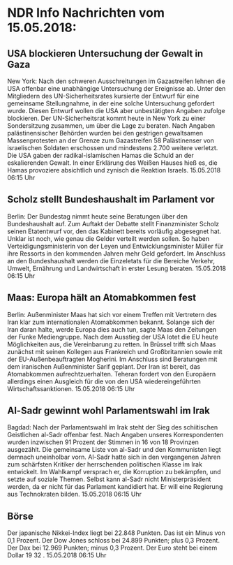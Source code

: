 # NDR Info Nachrichten vom 15.05.2018:


## USA blockieren Untersuchung der Gewalt in Gaza
New York: Nach den schweren Ausschreitungen im Gazastreifen lehnen die USA offenbar eine unabhängige Untersuchung der Ereignisse ab. Unter den Mitgliedern des UN-Sicherheitsrates kursierte der Entwurf für eine gemeinsame Stellungnahme, in der eine solche Untersuchung gefordert wurde. Diesen Entwurf wollen die USA aber unbestätigten Angaben zufolge blockieren. Der UN-Sicherheitsrat kommt heute in New York zu einer Sondersitzung zusammen, um über die Lage zu beraten. Nach Angaben palästinensischer Behörden wurden bei den gestrigen gewaltsamen Massenprotesten an der Grenze zum Gazastreifen 58 Palästinenser von israelischen Soldaten erschossen und mindestens 2.700 weitere verletzt. Die USA gaben der radikal-islamischen Hamas die Schuld an der eskalierenden Gewalt. In einer Erklärung des Weißen Hauses hieß es, die Hamas provoziere absichtlich und zynisch die Reaktion Israels. 15.05.2018 06:15 Uhr 

## Scholz stellt Bundeshaushalt im Parlament vor
Berlin: Der Bundestag nimmt heute seine Beratungen über den Bundeshaushalt auf. Zum Auftakt der Debatte stellt Finanzminister Scholz seinen Etatentwurf vor, den das Kabinett bereits vorläufig abgesegnet hat. Unklar ist noch, wie genau die Gelder verteilt werden sollen. So haben Verteidigungsministerin von der Leyen und Entwicklungsminister Müller für ihre Ressorts in den kommenden Jahren mehr Geld gefordert. Im Anschluss an den Bundeshaushalt werden die Einzeletats für die Bereiche Verkehr, Umwelt, Ernährung und Landwirtschaft in erster Lesung beraten. 15.05.2018 06:15 Uhr 

## Maas: Europa hält an Atomabkommen fest
Berlin:	Außenminister Maas hat sich vor einem Treffen mit Vertretern des Iran klar zum internationalen Atomabkommen bekannt. Solange sich der Iran daran halte, werde Europa dies auch tun, sagte Maas den Zeitungen der Funke Mediengruppe. Nach dem Ausstieg der USA lotet die EU heute Möglichkeiten aus, die Vereinbarung zu retten. In Brüssel trifft sich Maas zunächst mit seinen Kollegen aus Frankreich und Großbritannien sowie mit der EU-Außenbeauftragten Mogherini. Im Anschluss sind Beratungen mit dem iranischen Außenminister Sarif geplant. Der Iran ist bereit, das Atomabkommen aufrechtzuerhalten. Teheran fordert von den Europäern allerdings einen Ausgleich für die von den USA wiedereingeführten Wirtschaftssanktionen. 15.05.2018 06:15 Uhr 

## Al-Sadr gewinnt wohl Parlamentswahl im Irak
Bagdad: Nach der Parlamentswahl im Irak steht der Sieg des schiitischen Geistlichen al-Sadr offenbar fest. Nach Angaben unseres Korrespondenten wurden inzwischen 91 Prozent der Stimmen in 16 von 18 Provinzen ausgezählt. Die gemeinsame Liste von al-Sadr und den Kommunisten liegt demnach uneinholbar vorn. Al-Sadr hatte sich in den vergangenen Jahren zum schärfsten Kritiker der herrschenden politischen Klasse im Irak entwickelt. Im Wahlkampf versprach er, die Korruption zu bekämpfen, und setzte auf soziale Themen. Selbst kann al-Sadr nicht Ministerpräsident werden, da er nicht für das Parlament kandidiert hat. Er will eine Regierung aus Technokraten bilden. 15.05.2018 06:15 Uhr 

## Börse
Der japanische Nikkei-Index liegt bei  22.848  Punkten. Das ist ein Minus von  0,1  Prozent. Der Dow Jones schloss bei  24.899  Punkten; plus  0,3  Prozent. Der Dax bei  12.969  Punkten; minus  0,3  Prozent. Der Euro steht bei einem Dollar  19 32 . 15.05.2018 06:15 Uhr 
